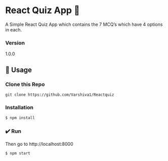 # React Quiz App 💎

A Simple React Quiz App which contains the 7 MCQ’s which have 4 options in each.



### Version

1.0.0

## 📝 Usage

### Clone this Repo

```
git clone https://github.com/Varshiva1/Reactquiz
```

### Installation

```sh
$ npm install
```

### ✔️ Run

Then go to http://localhost:8000

```sh
$ npm start
```
